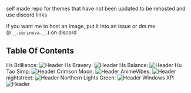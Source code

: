 self made repo for themes that have not been updated to be rehosted and use discord links

if you want me to host an image, put it into an issue or dm me (`@._.serinova._.`) on discord


## Table Of Contents

Hs Brilliance: ![Header](https://github.com/OasisVee/wallpapers/raw/main/131_Sem_Titulo_20231227171708.png)
Hs Bravery: ![Header](https://github.com/OasisVee/wallpapers/raw/main/132_Sem_Titulo_20231227173648.png)
Hs Balance: ![Header](https://github.com/OasisVee/wallpapers/raw/main/134_Sem_Titulo_20231227175514.png)
Hu Tao Simp: ![Header](https://github.com/OasisVee/wallpapers/raw/main/1618529928174232542.jpg)
Crimson Moon: ![Header](https://github.com/OasisVee/wallpapers/raw/main/1686790640350.jpg)
AnimeVibes: ![Header](https://github.com/OasisVee/wallpapers/raw/main/20211012_170839.gif)
nightstreet: ![Header](https://github.com/OasisVee/wallpapers/raw/main/4d8d3dc80bace9161a30621ac7b43f87.jpg)
Northern Lights Green: ![Header](https://github.com/OasisVee/wallpapers/raw/main/545186.jpg)
Windows XP: ![Header](https://github.com/OasisVee/wallpapers/raw/main/67168c4fa7c2fdaa85c7db830fd5daa168c52706.jpg)
